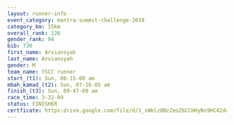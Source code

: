 ```yaml
---
layout: runner-info 
event_category: mantra-summit-challenge-2019 
category_km: 15km 
overall_rank: 126
gender_rank: 94
bib: 730
first_name: Arviansyah
last_name: Arviansyah
gender: M
team_name: YSCC runner
start_(t1): Sun, 06-15-00 am
mbah_kamad_(t2): Sun, 07-16-05 am
finish_(t3): Sun, 09-47-09 am
race_time: 3-32-09
status: FINISHER
certficate: https:drive.google.com/file/d/1_sWblz0NzZeoZ6CCHHyNs9HC42dc-aap/view?usp=sharing
---
```

